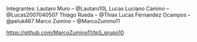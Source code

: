 Integrantes: Lautaro Muro – @Lautaro10L 
Lucas Luciano Camino – @Lucas2007040507 
Thiago Rueda – @Thiax 
Lucas Fernandez Ocampos – @peluk467 
Marco Zumino – @MarcoZumino11

https://github.com/MarcoZumino11/tp5_grupo10